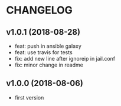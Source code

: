 # CHANGELOG
## v1.0.1 (2018-08-28)

* feat: push in ansible galaxy
* feat: use travis for tests
* fix: add new line after ignoreip in jail.conf
* fix: minor change in readme

## v1.0.0 (2018-08-06)

* first version
